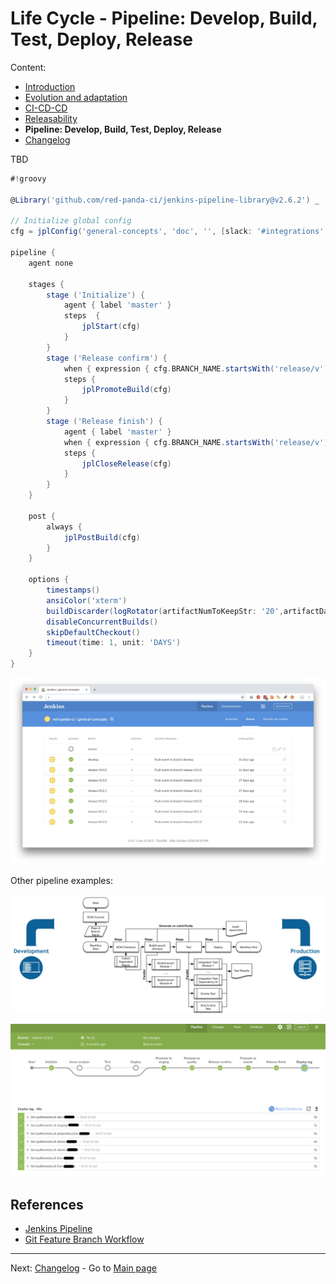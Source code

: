 # Life Cycle - Pipeline: Develop, Build, Test, Deploy, Release

Content:

- [Introduction](../application-lifecycle.md)
- [Evolution and adaptation](al-evolution-and-adaptation.md)
- [CI-CD-CD](al-cicdcd.md)
- [Releasability](al-releasability.md)
- **Pipeline: Develop, Build, Test, Deploy, Release**
- [Changelog](al-changelog.md)

TBD

```groovy
#!groovy

@Library('github.com/red-panda-ci/jenkins-pipeline-library@v2.6.2') _

// Initialize global config
cfg = jplConfig('general-concepts', 'doc', '', [slack: '#integrations', email:'redpandaci+general-concepts@gmail.com'])

pipeline {
    agent none

    stages {
        stage ('Initialize') {
            agent { label 'master' }
            steps  {
                jplStart(cfg)
            }
        }
        stage ('Release confirm') {
            when { expression { cfg.BRANCH_NAME.startsWith('release/v') || cfg.BRANCH_NAME.startsWith('hotfix/v') } }
            steps {
                jplPromoteBuild(cfg)
            }
        }
        stage ('Release finish') {
            agent { label 'master' }
            when { expression { cfg.BRANCH_NAME.startsWith('release/v') || cfg.BRANCH_NAME.startsWith('hotfix/v') } }
            steps {
                jplCloseRelease(cfg)
            }
        }
    }

    post {
        always {
            jplPostBuild(cfg)
        }
    }

    options {
        timestamps()
        ansiColor('xterm')
        buildDiscarder(logRotator(artifactNumToKeepStr: '20',artifactDaysToKeepStr: '30'))
        disableConcurrentBuilds()
        skipDefaultCheckout()
        timeout(time: 1, unit: 'DAYS')
    }
}
```

![Project pipeline](img/general-concepts-pipeline.png?raw=true "Project pipeline")

Other pipeline examples:

![Pipeline example](img/realworld-pipeline-flow.png?raw=true "Pipeline example")

![Pipeline example with Jenkins](img/jenkins-pipeline-example.png?raw=true "Pipeline example with Jenkins")

## References

- [Jenkins Pipeline](https://jenkins.io/doc/book/pipeline/)
- [Git Feature Branch Workflow](https://www.atlassian.com/git/tutorials/comparing-workflows/feature-branch-workflow)

---

Next: [Changelog](al-changelog.md) - Go to [Main page](../toc.md)
